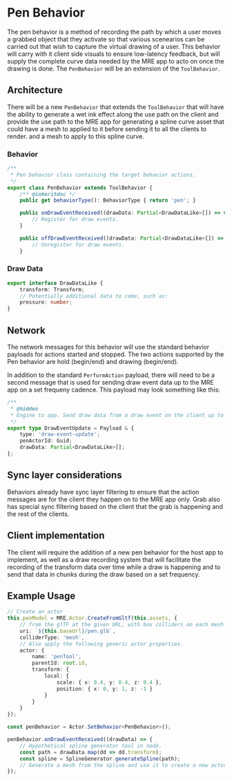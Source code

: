 # Pen Behavior

The pen behavior is a method of recording the path by which a user moves a grabbed object that they activate so that various scenearios 
can be carried out that wish to capture the virtual drawing of a user.  This behavior will carry with it client side visuals
to ensure low-latency feedback, but will supply the complete curve data needed by the MRE app to acto on once the drawing is done.
The `PenBehavior` will be an extension of the `ToolBehavior`.

## Architecture

There will be a new `PenBehavior` that extends the `ToolBehavior` that will have the ability to generate a wet ink effect along the use 
path on the client and provide the use path to the MRE app for generating a spline curve asset that could have a mesh to applied to it
before sending it to all the clients to render. and a mesh to apply to this spline curve.

### Behavior
``` ts
/**
 * Pen behavior class containing the target behavior actions.
 */
export class PenBehavior extends ToolBehavior {
	/** @inheritdoc */
	public get behaviorType(): BehaviorType { return 'pen'; }

	public onDrawEventReceived((drawData: Partial<DrawDataLike>[]) => void) {
		// Register for draw events.
	}

	public offDrawEventReceived((drawData: Partial<DrawDataLike>[]) => void) {
		// Unregister for draw events.
	}
```

### Draw Data

``` ts
export interface DrawDataLike {
	transform: Transform;
	// Potentially additional data to come, such as:
	pressure: number;
}
```

## Network

The network messages for this behavior will use the standard behavior payloads for actions started and stopped.  The two actions supported 
by the Pen behavior are hold (begin/end) and drawing (begin/end).

In addition to the standard `PerformAction` payload, there will need to be a second message that is used for sending draw event data up to 
the MRE app on a set frequeny cadence.  This payload may look something like this:

``` ts
/**
 * @hidden
 * Engine to app. Send draw data from a draw event on the client up to the app.
 */
export type DrawEventUpdate = Payload & {
	type: 'draw-event-update';
	penActorId: Guid;
	drawData: Partial<DrawDataLike>[];
};
```

## Sync layer considerations

Behaviors already have sync layer filtering to ensure that the action messages are for the client they happen on to the MRE app only.  Grab 
also has special sync filtering based on the client that the grab is happening and the rest of the clients.  

## Client implementation

The client will require the addition of a new pen behavior for the host app to implement, as well as a draw recording system that will facilitate
the recording of the transform data over time while a draw is happening and to send that data in chunks during the draw based on a set frequency.

## Example Usage

``` ts
// Create an actor
this.penModel = MRE.Actor.CreateFromGltf(this.assets, {
    // from the glTF at the given URL, with box colliders on each mesh
    uri: `${this.baseUrl}/pen.glb`,
    colliderType: 'mesh',
    // Also apply the following generic actor properties.
    actor: {
        name: 'penTool',
        parentId: root.id,
        transform: {
            local: {
                scale: { x: 0.4, y: 0.4, z: 0.4 },
                position: { x: 0, y: 1, z: -1 }
            }
        }
    }
});

const penBehavior = Actor.SetBehavior<PenBehavior>();

penBehavior.onDrawEventReceived((drawData) => {
	// Hypothetical spline generator tool in node.
	const path = drawData.map(dd => dd.transform);
	const spline = SplineGenerator.generateSpline(path);
	// Generate a mesh from the spline and use it to create a new actor at the point of origin of the draw.
});
```